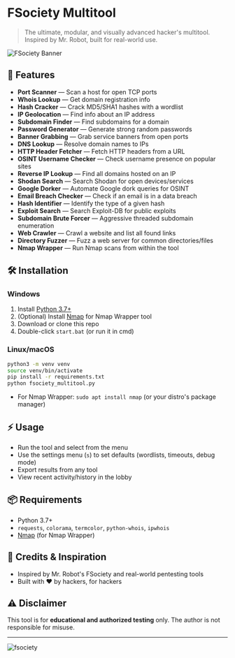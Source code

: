 # FSociety Multitool

> The ultimate, modular, and visually advanced hacker's multitool. Inspired by Mr. Robot, built for real-world use.

![FSociety Banner](https://i.imgur.com/1Q9Z1ZB.png)

## 🚀 Features
- **Port Scanner** — Scan a host for open TCP ports
- **Whois Lookup** — Get domain registration info
- **Hash Cracker** — Crack MD5/SHA1 hashes with a wordlist
- **IP Geolocation** — Find info about an IP address
- **Subdomain Finder** — Find subdomains for a domain
- **Password Generator** — Generate strong random passwords
- **Banner Grabbing** — Grab service banners from open ports
- **DNS Lookup** — Resolve domain names to IPs
- **HTTP Header Fetcher** — Fetch HTTP headers from a URL
- **OSINT Username Checker** — Check username presence on popular sites
- **Reverse IP Lookup** — Find all domains hosted on an IP
- **Shodan Search** — Search Shodan for open devices/services
- **Google Dorker** — Automate Google dork queries for OSINT
- **Email Breach Checker** — Check if an email is in a data breach
- **Hash Identifier** — Identify the type of a given hash
- **Exploit Search** — Search Exploit-DB for public exploits
- **Subdomain Brute Forcer** — Aggressive threaded subdomain enumeration
- **Web Crawler** — Crawl a website and list all found links
- **Directory Fuzzer** — Fuzz a web server for common directories/files
- **Nmap Wrapper** — Run Nmap scans from within the tool

## 🛠️ Installation

### Windows
1. Install [Python 3.7+](https://www.python.org/downloads/)
2. (Optional) Install [Nmap](https://nmap.org/download.html) for Nmap Wrapper tool
3. Download or clone this repo
4. Double-click `start.bat` (or run it in cmd)

### Linux/macOS
```bash
python3 -m venv venv
source venv/bin/activate
pip install -r requirements.txt
python fsociety_multitool.py
```
- For Nmap Wrapper: `sudo apt install nmap` (or your distro's package manager)

## ⚡ Usage
- Run the tool and select from the menu
- Use the settings menu (`s`) to set defaults (wordlists, timeouts, debug mode)
- Export results from any tool
- View recent activity/history in the lobby

## 📦 Requirements
- Python 3.7+
- `requests`, `colorama`, `termcolor`, `python-whois`, `ipwhois`
- [Nmap](https://nmap.org/) (for Nmap Wrapper)

## 🧠 Credits & Inspiration
- Inspired by Mr. Robot's FSociety and real-world pentesting tools
- Built with ❤️ by hackers, for hackers

## ⚠️ Disclaimer
This tool is for **educational and authorized testing** only. The author is not responsible for misuse.

---

![fsociety](https://i.imgur.com/1Q9Z1ZB.png) 
